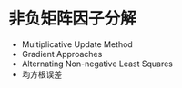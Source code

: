 # 非负矩阵因子分解

* Multiplicative Update Method
* Gradient Approaches
* Alternating Non-negative Least Squares
* 均方根误差
